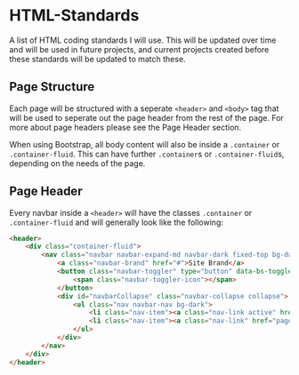 # HTML-Standards
A list of HTML coding standards I will use. This will be updated over time and will be used in future projects, and current projects created before these standards will be updated to match these.

## Page Structure
Each page will be structured with a seperate `<header>` and `<body>` tag that will be used to seperate out the page header from the rest of the page. For more about page headers please see the Page Header section.

When using Bootstrap, all body content will also be inside a `.container` or `.container-fluid`. This can have further `.container`s or `.container-fluid`s, depending on the needs of the page.

## Page Header
Every navbar inside a `<header>` will have the classes `.container` or `.container-fluid` and will generally look like the following:
```html
<header>
    <div class="container-fluid">
        <nav class="navbar navbar-expand-md navbar-dark fixed-top bg-dark">
            <a class="navbar-brand" href="#">Site Brand</a>
            <button class="navbar-toggler" type="button" data-bs-toggle="collapse" data-bs-target="#navbarCollapse" aria-controls="navbarCollapse" aria-expanded="false" aria-label="Toggle navigation">
                <span class="navbar-toggler-icon"></span>
            </button>
            <div id="navbarCollapse" class="navbar-collapse collapse">
                <ul class="nav navbar-nav bg-dark">
                    <li class="nav-item"><a class="nav-link active" href="#">Current Page</a></li>
                    <li class="nav-item"><a class="nav-link" href="page2.html">New Page</a></li>
                </ul>
            </div>
        </nav>
    </div>
</header>
```
